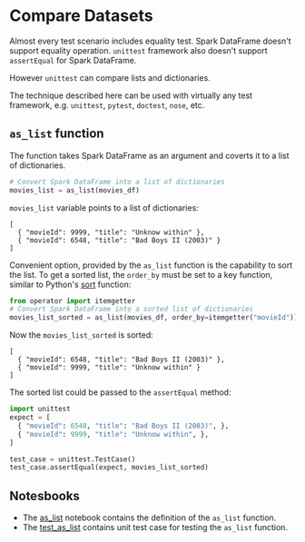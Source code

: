 # Compare Datasets

Almost every test scenario includes equality test. Spark DataFrame doesn't support equality operation. `unittest` framework also doesn't support `assertEqual`  for Spark DataFrame.

However `unittest` can compare lists and dictionaries.

The technique described here can be used with virtually any test framework, e.g. `unittest`, `pytest`, `doctest`, `nose`, etc.

## `as_list` function

The function takes Spark DataFrame as an argument and coverts it to a list of dictionaries.

```python
# Convert Spark DataFrame into a list of dictionaries
movies_list = as_list(movies_df)
```

`movies_list` variable points to a list of dictionaries:

```
[
  { "movieId": 9999, "title": "Unknow within" },
  { "movieId": 6548, "title": "Bad Boys II (2003)" }
]
```

Convenient option, provided by the `as_list` function is the capability to sort the list. To get a sorted list, the `order_by` must be set to a key function, similar to Python's [sort](https://docs.python.org/3/howto/sorting.html#key-functions) function:

```python
from operator import itemgetter
# Convert Spark DataFrame into a sorted list of dictionaries
movies_list_sorted = as_list(movies_df, order_by=itemgetter("movieId"))
```

Now the `movies_list_sorted`  is sorted:

```
[
  { "movieId": 6548, "title": "Bad Boys II (2003)" },
  { "movieId": 9999, "title": "Unknow within" }
]
```

The sorted list could be passed to the `assertEqual` method:

```python
import unittest
expect = [
  { "movieId": 6548, "title": "Bad Boys II (2003)", },
  { "movieId": 9999, "title": "Unknow within", },
]

test_case = unittest.TestCase()
test_case.assertEqual(expect, movies_list_sorted)
```



## Notesbooks

* The [as_list](as_list.ipynb) notebook contains the definition of the `as_list` function.
* The [test_as_list](test_as_list.ipynb) contains unit test case for testing the `as_list` function.

